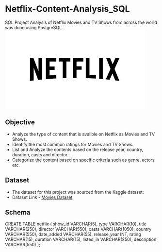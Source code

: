 # Netflix-Content-Analysis_SQL
SQL Project
Analysis of Netflix Movies and TV Shows from across the world was done using PostgreSQL.
![Netflix_Logo](https://github.com/Yash79176/Netflix-Content-Analysis_SQL/blob/main/NETFLIX_LOGO.jpg)

## Objective 
- Analyze the type of content that is availble on Netflix as Movies and TV Shows.
- Identify the most common ratings for Movies and TV Shows.
- List and Analyze the contents based on the release year, country, duration, casts and director.
- Categorize the content based on specific criteria such as genre, actors etc.

## Dataset
- The dataset for this project was sourced from the Kaggle dataset:
- Dataset Link - [Movies Dataset](https://www.kaggle.com/datasets/shivamb/netflix-shows?resource=download)

## Schema
CREATE TABLE netflix
(
    show_id      VARCHAR(5),
    type         VARCHAR(10),
    title        VARCHAR(250),
    director     VARCHAR(550),
    casts        VARCHAR(1050),
    country      VARCHAR(550),
    date_added   VARCHAR(55),
    release_year INT,
    rating       VARCHAR(15),
    duration     VARCHAR(15),
    listed_in    VARCHAR(250),
    description  VARCHAR(550)
);
